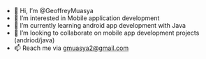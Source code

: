 - 👋 Hi, I’m @GeoffreyMuasya
- 👀 I’m interested in Mobile application development
- 🌱 I’m currently learning android app development with Java
- 💞️ I’m looking to collaborate on mobile app development projects (andriod/java)
- 📫 Reach me via gmuasya2@gmail.com

<!---
GeoffreyMuasya/GeoffreyMuasya is a ✨ special ✨ repository because its `README.md` (this file) appears on your GitHub profile.
You can click the Preview link to take a look at your changes.
--->
